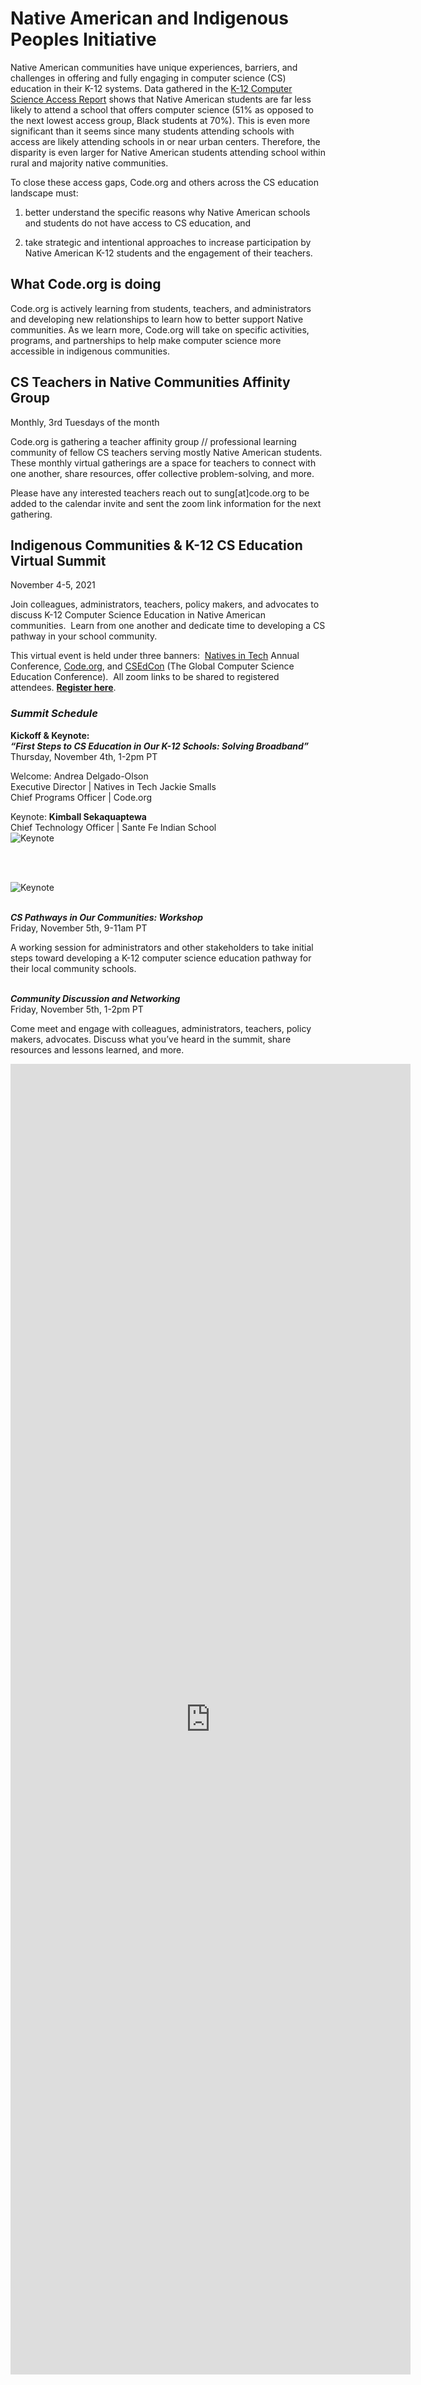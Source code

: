 <link href="/shared/css/course-blocks.css", type="text/css", rel="stylesheet"></link>

<style>
  details summary {
    cursor: pointer;
  }
</style>

# Native American and Indigenous Peoples Initiative

Native American communities have unique experiences, barriers, and challenges in offering and fully engaging in computer science (CS) education in their K-12 systems. Data gathered in the <a href="https://code.org/yourschool/about" target=_blank>K-12 Computer Science Access Report</a> shows that Native American students are far less likely to attend a school that offers computer science (51% as opposed to the next lowest access group, Black students at 70%). This is even more significant than it seems since many students attending schools with access are likely attending schools in or near urban centers. Therefore, the disparity is even larger for Native American students attending school within rural and majority native communities. 

To close these access gaps, Code.org and others across the CS education landscape must: 

1) better understand the specific reasons why Native American schools and students do not have access to CS education, and 

2) take strategic and intentional approaches to increase participation by Native American K-12 students and the engagement of their teachers.


## What Code.org is doing

Code.org is actively learning from students, teachers, and administrators and developing new relationships to learn how to better support Native communities.  As we learn more, Code.org will take on specific activities, programs, and partnerships to help make computer science more accessible in indigenous communities.  

## CS Teachers in Native Communities Affinity Group

Monthly, 3rd Tuesdays of the month

Code.org is gathering a teacher affinity group // professional learning community of fellow CS teachers serving mostly Native American students.  These monthly virtual gatherings are a space for teachers to connect with one another, share resources, offer collective problem-solving, and more.  

Please have any interested teachers reach out to sung[at]code.org to be added to the calendar invite and sent the zoom link information for the next gathering.


## Indigenous Communities & K-12 CS Education Virtual Summit
November 4-5, 2021

Join colleagues, administrators, teachers, policy makers, and advocates to discuss K-12 Computer Science Education in Native American communities.  Learn from one another and dedicate time to developing a CS pathway in your school community.  

This virtual event is held under three banners:  <a href="https://nativesintech.org/" target=_blank>Natives in Tech</a> Annual Conference, <a href="http://Code.org" target=_blank>Code.org</a>, and <a href="https://www.csedcon.com/" target=_blank>CSEdCon</a> (The Global Computer Science Education Conference).  All zoom links to be shared to registered attendees. <a href="#register">**Register here</a>**.


### *Summit Schedule*

 
**Kickoff & Keynote: _<br>“First Steps to CS Education in Our K-12 Schools: Solving Broadband”_**<br>
Thursday, November 4th, 1-2pm PT 
 
Welcome:
Andrea Delgado-Olson<br>
Executive Director | Natives in Tech 
Jackie Smalls<br>
Chief Programs Officer | Code.org

Keynote: <b>Kimball Sekaquaptewa</b><br>
Chief Technology Officer | Sante Fe Indian School<br>
![Keynote](/Kimball2.png)<br><br>



<br>

![Keynote](/NAIPIpanel.png) 
<br><br>


**_CS Pathways in Our Communities: Workshop_**<br>
Friday, November 5th, 9-11am PT
 
A working session for administrators and other stakeholders to take initial steps toward developing a K-12 computer science education pathway for their local community schools.
<br>
<br>

**_Community Discussion and Networking_**<br>
Friday, November 5th, 1-2pm PT
 
Come meet and engage with colleagues, administrators, teachers, policy makers, advocates. Discuss what you’ve heard in the summit, share resources and lessons learned, and more.

<a id="register"></a>

<iframe src="https://docs.google.com/forms/d/e/1FAIpQLSenx_r_NzZAAFjmg5qD2WlqrjMZaDo6Su2EaFz1vQXLDtoYEA/viewform?embedded=true" width="640" height="2097" frameborder="0" marginheight="0" marginwidth="0">Loading…</iframe>